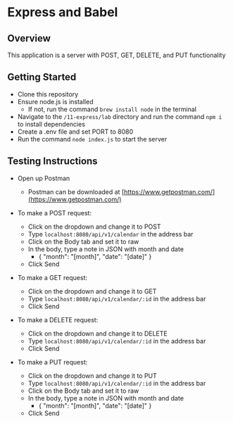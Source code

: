# Express and Babel

## Overview
This application is a server with POST, GET, DELETE, and PUT functionality

## Getting Started
- Clone this repository
- Ensure node.js is installed
    - If not, run the command `brew install node` in the terminal
- Navigate to the `/11-express/lab` directory and run the command `npm i` to install dependencies
- Create a .env file and set PORT to 8080
- Run the command `node index.js` to start the server

## Testing Instructions
- Open up Postman
    - Postman can be downloaded at [https://www.getpostman.com/](https://www.getpostman.com/)

- To make a POST request:
    - Click on the dropdown and change it to POST
    - Type `localhost:8080/api/v1/calendar` in the address bar
    - Click on the Body tab and set it to raw
    - In the body, type a note in JSON with month and date
        - { "month": "[month]", "date": "[date]" }
    - Click Send

- To make a GET request:
    - Click on the dropdown and change it to GET
    - Type `localhost:8080/api/v1/calendar/:id` in the address bar
    - Click Send
    
- To make a DELETE request:
    - Click on the dropdown and change it to DELETE
    - Type `localhost:8080/api/v1/calendar/:id` in the address bar
    - Click Send

- To make a PUT request:
    - Click on the dropdown and change it to PUT
    - Type `localhost:8080/api/v1/calendar/:id` in the address bar
    - Click on the Body tab and set it to raw
    - In the body, type a note in JSON with month and date
        - { "month": "[month]", "date": "[date]" }
    - Click Send